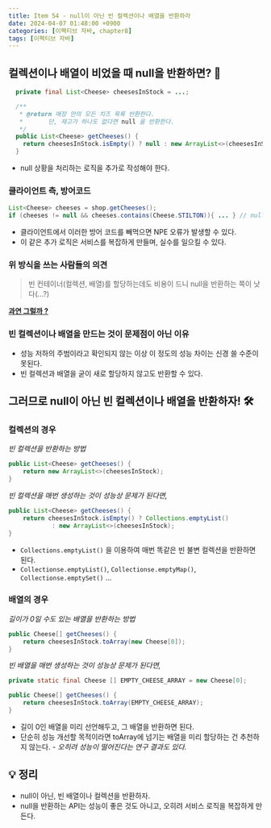 ```yaml
---
title: Item 54 - null이 아닌 빈 컬렉션이나 배열을 반환하라
date: 2024-04-07 01:48:00 +0900
categories: [이펙티브 자바, chapter8]
tags: [이펙티브 자바]
---
```


## **컬렉션이나 배열이 비었을 때 null을 반환하면? 🐛**

```java
  private final List<Cheese> cheesesInStock = ...;

  /**
   * @return 매장 안의 모든 치즈 목록 반환한다.
   *       단, 재고가 하나도 없다면 null 을 반환한다.
   */
  public List<Cheese> getCheeses() {
    return cheesesInStock.isEmpty() ? null : new ArrayList<>(cheesesInStock);
  }
```

- null 상황을 처리하는 로직을 추가로 작성해야 한다.

### **클라이언트 측, 방어코드**

```java
List<Cheese> cheeses = shop.getCheeses();
if (cheeses != null && cheeses.contains(Cheese.STILTON)){ ... } // null 예외 처리
```

- 클라이언트에서 이러한 방어 코드를 빼먹으면 NPE 오류가 발생할 수 있다.
- 이 같은 추가 로직은 서비스를 복잡하게 만들며, 실수를 일으킬 수 있다.

### **위 방식을 쓰는 사람들의 의견**

> 빈 컨테이너(컬렉션, 배열)를 할당하는데도 비용이 드니 null을 반환하는 쪽이 낫다(…?)

<ins>**과연 그럴까 ?**</ins>

### **빈 컬렉션이나 배열을 만드는 것이 문제점이 아닌 이유**

- 성능 저하의 주범이라고 확인되지 않는 이상 이 정도의 성능 차이는 신경 쓸 수준이 못된다.
- 빈 컬렉션과 배열을 굳이 새로 할당하지 않고도 반환할 수 있다.

## **그러므로 null이 아닌 빈 컬렉션이나 배열을 반환하자! 🛠️**

### **컬렉션의 경우**

*빈 컬렉션을 반환하는 방법*
```java
public List<Cheese> getCheeses() {
    return new ArrayList<>(cheesesInStock);
}
```

*빈 컬렉션을 매번 생성하는 것이 성능상 문제가 된다면,*
```java
public List<Cheese> getCheeses() {
    return cheesesInStock.isEmpty() ? Collections.emptyList()
		    : new ArrayList<>(cheesesInStock);
}
```
- `Collections.emptyList()` 을 이용하여 매번 똑같은 빈 불변 컬렉션을 반환하면 된다.
- `Collectionse.emptyList()`, `Collectionse.emptyMap()`, `Collectionse.emptySet()` …

### **배열의 경우**

*길이가 0일 수도 있는 배열을 반환하는 방법*
```java
public Cheese[] getCheeses() {
    return cheesesInStock.toArray(new Cheese[0]);
}
```

*빈 배열을 매번 생성하는 것이 성능상 문제가 된다면,*

```java
private static final Cheese [] EMPTY_CHEESE_ARRAY = new Cheese[0];

public Cheese[] getCheeses() {
    return cheesesInStock.toArray(EMPTY_CHEESE_ARRAY);
}
```

- 길이 0인 배열을 미리 선언해두고, 그 배열을 반환하면 된다.
- 단순히 성능 개선할 목적이라면 toArray에 넘기는 배열을 미리 할당하는 건 추천하지 않는다. - *오히려 성능이 떨어진다는 연구 결과도 있다.*


## **💡 정리**
- null이 아닌, 빈 배열이나 컬렉션을 반환하자.
- null을 반환하는 API는 성능이 좋은 것도 아니고, 오히려 서비스 로직을 복잡하게 만든다.

